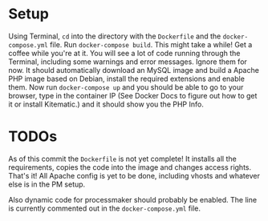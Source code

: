 # Setup
Using Terminal, `cd` into the directory with the `Dockerfile` and the `docker-compose.yml` file. 
Run `docker-compose build`. This might take a while! Get a coffee while you're at it. You will see a lot of code running through the Terminal, including some warnings and error messages. Ignore them for now. It should automatically download an MySQL image and build a Apache PHP image based on Debian, install the required extensions and enable them. Now run `docker-compose up` and you should be able to go to your browser, type in the container IP (See Docker Docs to figure out how to get it or install Kitematic.) and it should show you the PHP Info. 

# TODOs
As of this commit the `Dockerfile` is not yet complete! It installs all the requirements, copies the code into the image and changes access rights. That's it! All Apache config is yet to be done, including vhosts and whatever else is in the PM setup. 

Also dynamic code for processmaker should probably be enabled. The line is currently commented out in the `docker-compose.yml` file. 
